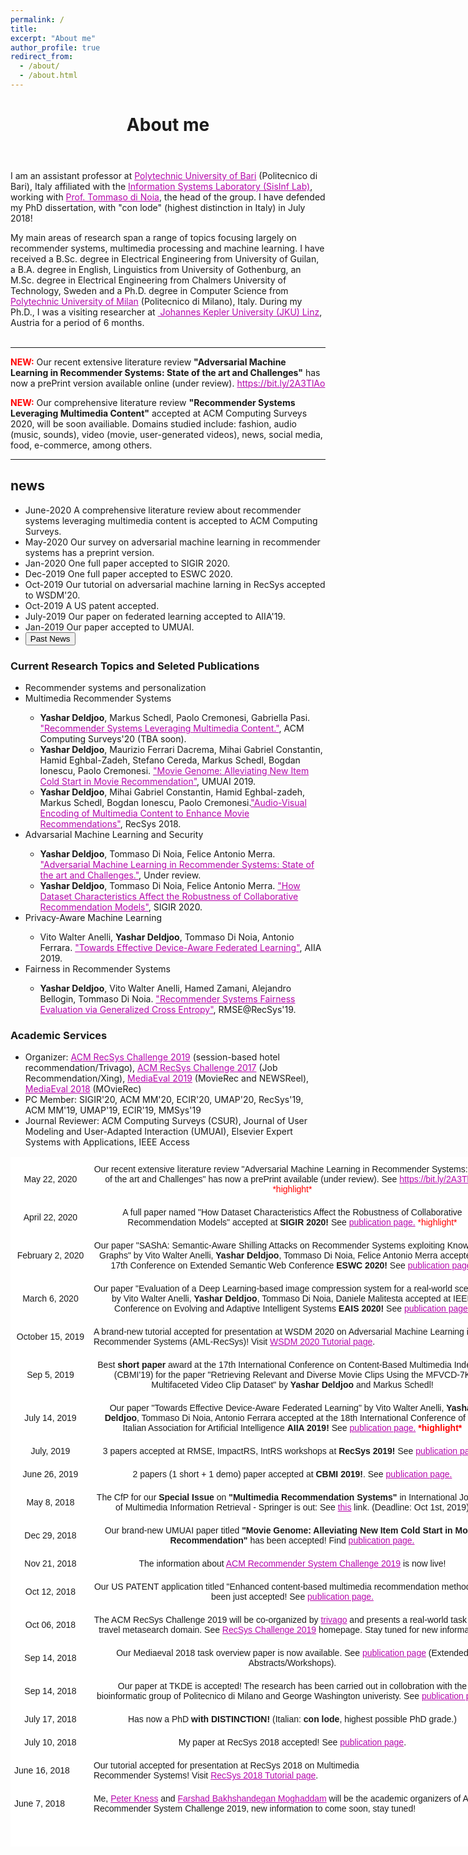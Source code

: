 ```yaml
---
permalink: /
title:
excerpt: "About me"
author_profile: true
redirect_from:
  - /about/
  - /about.html
---
```


<header class="post-header">
<h1 class="post-title">About me</h1>
</header>




<p> I am an assistant professor at  <a href="http://www.en.poliba.it/" target="\_blank" style="color: #B509AC">Polytechnic University of Bari</a> (Politecnico di Bari), Italy affiliated with the  <a href="http://sisinflab.poliba.it/research/" target="\_blank" style="color: #B509AC">Information Systems Laboratory (SisInf Lab)</a>, working with <a href="http://sisinflab.poliba.it/dinoia/" target="\_blank" style="color: #B509AC">Prof. Tommaso di Noia</a>, the head of the group.  I have defended my PhD dissertation, with "con lode" (highest distinction in Italy) in July 2018! <br>

My main areas of research span a range of topics focusing largely on recommender systems, multimedia processing and machine learning. I have received a B.Sc. degree in Electrical Engineering from University of Guilan, a B.A. degree in English, Linguistics from University of Gothenburg, an M.Sc. degree in Electrical Engineering from Chalmers University of Technology, Sweden and a Ph.D. degree in Computer Science from <a href="http://www.en.poliba.it/" target="\_blank" style="color: #B509AC">Polytechnic University of Milan</a> (Politecnico di Milano), Italy. During my Ph.D., I was a visiting researcher at <a href="https://www.jku.at/en/institute-of-computational-perception/" target="\_blank" style="color: #B509AC">  Johannes Kepler University (JKU) Linz</a>, Austria for a period of 6 months.<br> <br> 
</p>

<hr/>
<p><span style="color:red"><b>NEW:</b></span> Our recent extensive literature review <strong> "Adversarial Machine Learning in Recommender Systems: State of the art and Challenges"</strong>  has now a prePrint version available online (under review). <a href="https://bit.ly/2A3TlAo" target="\_blank" style="color: #B509AC">https://bit.ly/2A3TlAo</a> 
</p>
<p><span style="color:red"><b>NEW:</b></span> Our comprehensive literature review <strong> "Recommender Systems Leveraging Multimedia Content"</strong>  accepted at ACM Computing Surveys 2020, will be soon availiable. Domains studied include: fashion, audio (music, sounds), video (movie, user-generated videos), news, social media, food, e-commerce, among others. 
</p>
<hr/>

<div class="news">
<h2>news</h2>
        <ul>
        <li><date>June-2020</date> A comprehensive literature review about recommender systems leveraging multimedia content is accepted to ACM Computing Surveys.</li>
        <li><date>May-2020</date> Our survey on adversarial machine learning in recommender systems has a preprint version.</li>
        <li><date>Jan-2020</date> One full paper accepted to SIGIR 2020.</li>
        <li><date>Dec-2019</date> One full paper accepted to ESWC 2020.</li>
        <li><date>Oct-2019</date> Our tutorial on adversarial machine larning in RecSys accepted to WSDM'20.</li>
        <li><date>Oct-2019</date> A US patent accepted.</li>
        <li><date>July-2019</date> Our paper on federated learning accepted to AIIA'19.</li>
        <li><date>Jan-2019</date> Our paper accepted to UMUAI.</li>
        <li><button id="pre_news">Past News</button></li>
         <li id="pre1" style="display: none"><date>Sep-2018</date> Our paper accepted to TKDE.</li>
        </ul>
</div>

<h3>Current Research Topics and Seleted Publications</h3>

<ul>
  <li> Recommender systems and personalization </li>
  <li> Multimedia Recommender Systems</li>
    <ul>
       <li> <b>Yashar Deldjoo</b>, Markus Schedl, Paolo Cremonesi, Gabriella Pasi. <a href="" style="color: #B509AC">"Recommender Systems Leveraging Multimedia Content."</a>, ACM Computing Surveys'20 (TBA soon).  </li>
        <li> <b>Yashar Deldjoo</b>, Maurizio Ferrari Dacrema, Mihai Gabriel Constantin, Hamid Eghbal-Zadeh, Stefano Cereda, Markus Schedl, Bogdan Ionescu, Paolo Cremonesi. <a href="https://doi.org/10.1007/s11257-019-09221-y" style="color: #B509AC">"Movie Genome: Alleviating New Item Cold Start in Movie Recommendation"</a>, UMUAI 2019.  </li>
        <li> <b>Yashar Deldjoo</b>, Mihai Gabriel Constantin, Hamid Eghbal-zadeh, Markus Schedl, Bogdan Ionescu, Paolo Cremonesi.<a href="https://doi.org/10.1145/3240323.3240407" style="color: #B509AC">"Audio-Visual Encoding of Multimedia Content to Enhance Movie Recommendations"</a>, RecSys 2018. </li>
  </ul>
  <li> Advarsarial Machine Learning and Security </li>
  <ul>
   <li> <b>Yashar Deldjoo</b>, Tommaso Di Noia, Felice Antonio Merra. <a href="https://bit.ly/2A3TlAo" style="color: #B509AC">"Adversarial Machine Learning in Recommender Systems: State of the art and Challenges."</a>, Under review.  </li>
   <li> <b>Yashar Deldjoo</b>, Tommaso Di Noia, Felice Antonio Merra. <a href="" style="color: #B509AC">"How Dataset Characteristics Affect the Robustness of Collaborative Recommendation Models"</a>, SIGIR 2020.  </li>
  </ul>
  <li> Privacy-Aware Machine Learning</li>
  <ul>
  <li> Vito Walter Anelli, <b>Yashar Deldjoo</b>, Tommaso Di Noia, Antonio Ferrara. <a href="https://arxiv.org/pdf/1908.07420.pdf" style="color: #B509AC">"Towards Effective Device-Aware Federated Learning"</a>, AIIA 2019.  </li>
  </ul>
  <li> Fairness in Recommender Systems</li>
    <ul>
    <li> <b>Yashar Deldjoo</b>, Vito Walter Anelli, Hamed Zamani, Alejandro Bellogin, Tommaso Di Noia. <a href="http://ceur-ws.org/Vol-2440/short3.pdf" style="color: #B509AC">"Recommender Systems Fairness Evaluation via Generalized Cross Entropy"</a>, RMSE@RecSys'19.  </li>
    </ul>
</ul>


<h3>Academic Services</h3>

<ul>
  <li> Organizer: <a href="https://recsys.acm.org/recsys19/" style="color: #B509AC">ACM RecSys Challenge 2019</a> (session-based hotel recommendation/Trivago), <a href="https://recsys.acm.org/recsys17/challenge/" style="color: #B509AC">ACM RecSys Challenge 2017</a> (Job Recommendation/Xing), <a href="http://www.multimediaeval.org/mediaeval2019/mmrecsys/" style="color: #B509AC">MediaEval 2019</a> (MovieRec and NEWSReel), <a href="http://www.multimediaeval.org/mediaeval2018/content4recsys/index.html" style="color: #B509AC">MediaEval 2018</a> (MOvieRec)</li>
  <li> PC Member: SIGIR'20, ACM MM'20, ECIR'20, UMAP'20, RecSys'19, ACM MM'19, UMAP'19, ECIR'19, MMSys'19
  </li>
  <li> Journal Reviewer: ACM Computing Surveys (CSUR), Journal of User Modeling and User-Adapted Interaction (UMUAI), Elsevier Expert Systems with Applications, IEEE Access </li>
</ul>




<style type="text/css">
.tg  {border-collapse:collapse;border-spacing:0;}
.tg td{font-family:Arial, sans-serif;font-size:14px;padding:10px 5px;border-style:solid;border-width:1px;overflow:hidden;word-break:normal;border-color:black;}
.tg th{font-family:Arial, sans-serif;font-size:14px;font-weight:normal;padding:10px 5px;border-style:solid;border-width:1px;overflow:hidden;word-break:normal;border-color:black;}
.tg .tg-xivq{background-color:#ffffff;border-color:#ffffff}
</style>
<table class="tg" style="undefined;table-layout: fixed; width: 775px">
<colgroup>
<col style="width: 127px">
<col style="width: 648px">
</colgroup>
 <tr>
    <th class="tg-xivq">May 22, 2020</th>
    <th class="tg-xivq"> Our recent extensive literature review "Adversarial Machine Learning in Recommender Systems: State of the art and Challenges" has now a prePrint available (under review). See <a href="https://bit.ly/2A3TlAo" target="\_blank" style="color: #B509AC">https://bit.ly/2A3TlAo</a> <font color="red">*highlight*</font></th>
  </tr>
 <tr>
    <th class="tg-xivq">April 22, 2020</th>
    <th class="tg-xivq"> A full paper named "How Dataset Characteristics Affect the Robustness of Collaborative Recommendation Models" accepted at <b>SIGIR 2020!</b> See <a href="https://yasdel.github.io/publications/" target="\_blank" style="color: #B509AC">publication page.</a> <font color="red">*highlight*</font></th>
  </tr>
 <tr>
    <th class="tg-xivq">February 2, 2020</th>
    <th class="tg-xivq"> Our paper "SAShA: Semantic-Aware Shilling Attacks on Recommender Systems exploiting Knowledge Graphs" by Vito Walter Anelli, <b>Yashar Deldjoo</b>, Tommaso Di Noia,  Felice Antonio Merra accepted at 17th Conference on Extended Semantic Web Conference <b>ESWC 2020!</b> See <a href="https://yasdel.github.io/publications/" target="\_blank" style="color: #B509AC">publication page.</a> <font color="red"><b></b></font></th>
  </tr>
   <tr>
    <th class="tg-xivq">March 6, 2020</th>
    <th class="tg-xivq"> Our paper "Evaluation of a Deep Learning-based image compression system for a real-world scenario" by Vito Walter Anelli, <b>Yashar Deldjoo</b>, Tommaso Di Noia, Daniele Malitesta accepted at IEEE Conference on Evolving and Adaptive Intelligent Systems <b>EAIS 2020!</b> See <a href="https://yasdel.github.io/publications/" target="\_blank" style="color: #B509AC">publication page.</a></th>
  </tr>
 <tr>
    <th class="tg-xivq">October 15, 2019</th>
    <td class="tg-xivq">A brand-new tutorial accepted for presentation at WSDM 2020 on Adversarial Machine Learning in Recommender Systems (AML-RecSys)! Visit <a href="http://www.wsdm-conference.org/2020/tutorials.php" target="\_blank" style="color: #B509AC">WSDM 2020 Tutorial page</a>. </td>
  </tr>
 <tr>
    <th class="tg-xivq">Sep 5, 2019</th>
    <th class="tg-xivq"> Best <b> short paper</b> award at the 17th International Conference on Content-Based Multimedia Indexing (CBMI'19) for the paper "Retrieving Relevant and Diverse Movie Clips Using the MFVCD-7K Multifaceted Video Clip Dataset" by <b>Yashar Deldjoo </b> and Markus Schedl! </th>
  </tr>
 <tr>
    <th class="tg-xivq">July 14, 2019</th>
    <th class="tg-xivq"> Our paper "Towards Effective Device-Aware Federated Learning" by Vito Walter Anelli, <b>Yashar Deldjoo</b>, Tommaso Di Noia, Antonio Ferrara accepted at the 18th International Conference of the Italian Association for Artificial Intelligence <b>AIIA 2019!</b> See <a href="https://yasdel.github.io/publications/" target="\_blank" style="color: #B509AC">publication page.</a> <font color="red"><b>*highlight*</b></font></th>
  </tr>
 <tr>
    <th class="tg-xivq">July, 2019</th>
    <th class="tg-xivq"> 3 papers accepted at RMSE, ImpactRS, IntRS workshops at <b>RecSys 2019!</b> See <a href="https://yasdel.github.io/publications/" target="\_blank" style="color: #B509AC">publication page.</a> </th>
  </tr>
 <tr>
    <th class="tg-xivq">June 26, 2019</th>
    <th class="tg-xivq"> 2 papers (1 short + 1 demo) paper accepted at <b>CBMI 2019!</b>. See <a href="https://yasdel.github.io/publications/" target="\_blank" style="color: #B509AC">publication page.</a> </th>
  </tr>
 <tr>
    <th class="tg-xivq">May 8, 2018</th>
    <th class="tg-xivq"> The CfP for our <b>Special Issue</b> on <b>"Multimedia Recommendation Systems"</b> in International Journal of Multimedia Information Retrieval - Springer is out: See <a href="http://www.cp.jku.at/journals/ijmir_2019_cfp.html" target="\_blank" style="color: #B509AC">this</a> link.  (Deadline: Oct 1st, 2019) </th>
  </tr>
 <tr>
    <th class="tg-xivq">Dec 29, 2018</th>
    <th class="tg-xivq">Our brand-new UMUAI paper titled <b>"Movie Genome: Alleviating New Item Cold Start in Movie Recommendation"</b> has been accepted! Find <a href="https://yasdel.github.io/publications/" target="\_blank" style="color: #B509AC">publication page.</a></th>
  </tr>
 <tr>
    <th class="tg-xivq">Nov 21, 2018</th>
    <th class="tg-xivq">The information about <a href="http://www.recsyschallenge.com/2019/" target="\_blank" style="color: #B509AC">ACM Recommender System Challenge 2019</a> is now live!</th>
  </tr>
 <tr>
    <th class="tg-xivq">Oct 12, 2018</th>
    <th class="tg-xivq">Our US PATENT application titled "Enhanced content-based multimedia recommendation method" has been just accepted! See <a href="https://yasdel.github.io/publications/" target="\_blank" style="color: #B509AC">publication page.</a></th>
  </tr>
  <tr>
    <th class="tg-xivq">Oct 06, 2018</th>
    <th class="tg-xivq">The ACM RecSys Challenge 2019 will be co-organized by <a href="hhttps://www.trivago.it" target="\_blank" style="color: #B509AC">trivago</a> and presents a real-world task in the travel metasearch domain.  See <a href="https://recsys.acm.org/recsys19/challenge/" target="\_blank" style="color: #B509AC">RecSys Challenge 2019</a> homepage. Stay tuned for new information!</th>
  </tr>
  <tr>
    <th class="tg-xivq">Sep 14, 2018</th>
    <th class="tg-xivq">Our Mediaeval 2018 task overview paper is now available. See <a href="https://yasdel.github.io/publications/" target="\_blank" style="color: #B509AC">publication page</a> (Extended Abstracts/Workshops).</th>
  </tr>
  <tr>
    <th class="tg-xivq">Sep 14, 2018</th>
    <th class="tg-xivq">Our paper at TKDE is accepted! The research has been carried out in collobration with the bioinformatic group of Politecnico di Milano and George Washington univeristy. See <a href="https://yasdel.github.io/publications/" target="\_blank" style="color: #B509AC">publication page.</a></th>
  </tr>
  <tr>
    <th class="tg-xivq">July 17, 2018</th>
    <th class="tg-xivq">Has now a PhD <b>with DISTINCTION!</b> (Italian: <b>con lode</b>, highest possible PhD grade.)</th>
  </tr>
  <tr>
    <th class="tg-xivq">July 10, 2018</th>
    <th class="tg-xivq">My paper at RecSys 2018 accepted! See <a href="https://yasdel.github.io/publications/" target="\_blank" style="color: #B509AC">publication page</a>.</th>
  </tr>
  <tr>
    <td class="tg-xivq">June 16, 2018</td>
    <td class="tg-xivq">Our tutorial accepted for presentation at RecSys 2018 on Multimedia<br>Recommender Systems! Visit <a href="https://recsys.acm.org/recsys18/tutorials/#content-tab-1-3-tab" target="\_blank" style="color: #B509AC">RecSys 2018 Tutorial page</a>. </td>
  </tr>
  <tr>
    <td class="tg-xivq">June 7, 2018</td>
    <td class="tg-xivq"> Me,  <a href="https://www.ifs.tuwien.ac.at/~knees/" target="\_blank" style="color: #B509AC">Peter Kness</a>  and  <a href="    https://scholar.google.com/citations?user=JPP5wWcAAAAJ&hl=en" target="\_blank" style="color: #B509AC">Farshad Bakhshandegan Moghaddam</a> will be the academic organizers of ACM Recommender System Challenge 2019, new information to come soon, stay tuned! </td>
</tr>
  <tr>
    <td class="tg-xivq"></td>
    <td class="tg-xivq"></td>
  </tr>
  <tr>
    <td class="tg-xivq"></td>
    <td class="tg-xivq"></td>
  </tr>
</table>
</div>


